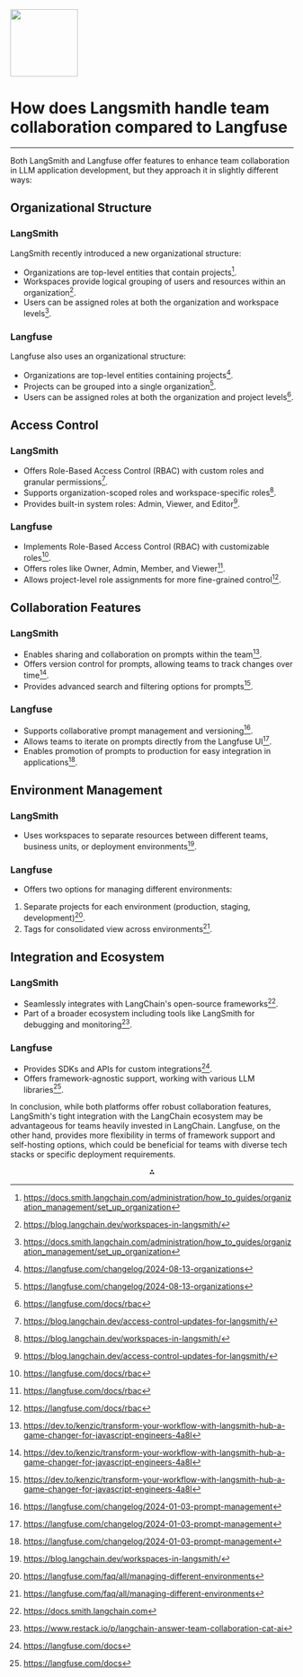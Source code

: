 <img src="https://r2cdn.perplexity.ai/pplx-full-logo-primary-dark%402x.png" class="logo" width="120"/>

# How does Langsmith handle team collaboration compared to Langfuse

---
Both LangSmith and Langfuse offer features to enhance team collaboration in LLM application development, but they approach it in slightly different ways:

## Organizational Structure

### LangSmith

LangSmith recently introduced a new organizational structure:

- Organizations are top-level entities that contain projects[^2].
- Workspaces provide logical grouping of users and resources within an organization[^1].
- Users can be assigned roles at both the organization and workspace levels[^2].


### Langfuse

Langfuse also uses an organizational structure:

- Organizations are top-level entities containing projects[^11].
- Projects can be grouped into a single organization[^11].
- Users can be assigned roles at both the organization and project levels[^6].


## Access Control

### LangSmith

- Offers Role-Based Access Control (RBAC) with custom roles and granular permissions[^3].
- Supports organization-scoped roles and workspace-specific roles[^1].
- Provides built-in system roles: Admin, Viewer, and Editor[^3].


### Langfuse

- Implements Role-Based Access Control (RBAC) with customizable roles[^6].
- Offers roles like Owner, Admin, Member, and Viewer[^6].
- Allows project-level role assignments for more fine-grained control[^6].


## Collaboration Features

### LangSmith

- Enables sharing and collaboration on prompts within the team[^8].
- Offers version control for prompts, allowing teams to track changes over time[^8].
- Provides advanced search and filtering options for prompts[^8].


### Langfuse

- Supports collaborative prompt management and versioning[^10].
- Allows teams to iterate on prompts directly from the Langfuse UI[^10].
- Enables promotion of prompts to production for easy integration in applications[^10].


## Environment Management

### LangSmith

- Uses workspaces to separate resources between different teams, business units, or deployment environments[^1].


### Langfuse

- Offers two options for managing different environments:

1. Separate projects for each environment (production, staging, development)[^12].
2. Tags for consolidated view across environments[^12].


## Integration and Ecosystem

### LangSmith

- Seamlessly integrates with LangChain's open-source frameworks[^15].
- Part of a broader ecosystem including tools like LangSmith for debugging and monitoring[^13].


### Langfuse

- Provides SDKs and APIs for custom integrations[^4].
- Offers framework-agnostic support, working with various LLM libraries[^4].

In conclusion, while both platforms offer robust collaboration features, LangSmith's tight integration with the LangChain ecosystem may be advantageous for teams heavily invested in LangChain. Langfuse, on the other hand, provides more flexibility in terms of framework support and self-hosting options, which could be beneficial for teams with diverse tech stacks or specific deployment requirements.

<div style="text-align: center">⁂</div>

[^1]: https://blog.langchain.dev/workspaces-in-langsmith/

[^2]: https://docs.smith.langchain.com/administration/how_to_guides/organization_management/set_up_organization

[^3]: https://blog.langchain.dev/access-control-updates-for-langsmith/

[^4]: https://langfuse.com/docs

[^5]: https://aws.amazon.com/marketplace/pp/prodview-4ilxkwxiwx6xo

[^6]: https://langfuse.com/docs/rbac

[^7]: https://blockchain.news/news/langchain-langsmith-introduces-workspaces-for-enhanced-team-collaboration-and-organization

[^8]: https://dev.to/kenzic/transform-your-workflow-with-langsmith-hub-a-game-changer-for-javascript-engineers-4a8l

[^9]: https://docs.smith.langchain.com/self_hosting/configuration/user_management

[^10]: https://langfuse.com/changelog/2024-01-03-prompt-management

[^11]: https://langfuse.com/changelog/2024-08-13-organizations

[^12]: https://langfuse.com/faq/all/managing-different-environments

[^13]: https://www.restack.io/p/langchain-answer-team-collaboration-cat-ai

[^14]: https://langfuse.com/docs/scores/overview

[^15]: https://docs.smith.langchain.com

[^16]: https://www.linkedin.com/posts/langchain_workspaces-in-langsmith-for-improved-collaboration-activity-7208590597241139200-pJmC

[^17]: https://docs.smith.langchain.com/administration/how_to_guides/organization_management/manage_organization_by_api

[^18]: https://www.langchain.com/pricing-langsmith

[^19]: https://www.langchain.com/langsmith

[^20]: https://docs.smith.langchain.com/old/pricing

[^21]: https://docs.smith.langchain.com/administration/concepts

[^22]: https://www.youtube.com/watch?v=3wAON0Lqviw

[^23]: https://langfuse.com/enterprise

[^24]: https://langfuse.com

[^25]: https://langfuse.com/blog/2024-07-ai-agent-observability-with-langfuse

[^26]: https://langfuse.com/faq/all/fifteen-questions-langfuse-answered

[^27]: https://www.linkedin.com/posts/rawert_quick-recap-of-new-features-in-langfuse-activity-7267907645666213889-rfpU

[^28]: https://x.com/langfuse?lang=en

[^29]: https://www.deepchecks.com/llm-tools/langfuse/

[^30]: https://github.com/langfuse/langfuse

[^31]: https://github.com/orgs/langfuse/discussions/989

[^32]: https://langfuse.com/docs/integrations/crewai

